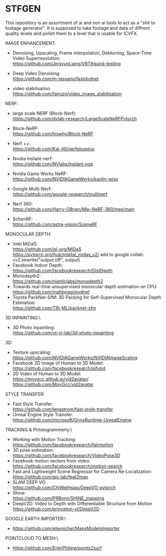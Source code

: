 # STFGEN

This repository is an assortment of ai and non ai tools to act as a "shit to footage generator".
It is supposed to take footage and data of diffrent quality levels and polish them to a level that is usable for ICVFX.

IMAGE ENHANCEMENT:
- Denoising, Upscaling, Frame interpolation, Deblurring, Space-Time Video Superresolution:\
  https://github.com/JingyunLiang/VRT#quick-testing
  
- Deep Video Denoising:\
  https://github.com/m-tassano/fastdvdnet

- video stabilisation\
  https://github.com/fairuzn/video_image_stabilisation
  
  
  
NERF:
- large scale NERF (Block-Nerf):\
  https://github.com/dvlab-research/LargeScaleNeRFPytorch

- Block-NeRF:\
  https://github.com/hjxwhy/Block-NeRF
  
- Nerf ++:\
  https://github.com/Kai-46/nerfplusplus
  
- Nvidia instant-nerf:\
  https://github.com/NVlabs/instant-ngp
  
- Nvidia Game Works NeRF:\
  https://github.com/NVIDIAGameWorks/kaolin-wisp
 
- Google Multi-Nerf:\
  https://github.com/google-research/multinerf
  
- Nerf 360:\
  https://github.com/Harry-OBrien/Mip-NeRF-360/tree/main
  
- SchenRF:\
  https://github.com/astra-vision/SceneRF
  
  
MONOCULAR DEPTH:
- Intel MiDaS:\
  https://github.com/isl-org/MiDaS
  https://pytorch.org/hub/intelisl_midas_v2/
  add to google collab: cv2.imwrite("output.tiff", output)
- Facebook Indoor Depth:\
  https://github.com/facebookresearch/DistDepth
- Monodepth2:\
  https://github.com/nianticlabs/monodepth2
- Towards real-time unsupervised monocular depth estimation on CPU:\
  https://github.com/mattpoggi/pydnet
- Toyota PackNet-SfM: 3D Packing for Self-Supervised Monocular Depth Estimation:\
  https://github.com/TRI-ML/packnet-sfm


3D INPAINTING:\
- 3D Photo inpainting:\
  https://github.com/vt-vl-lab/3d-photo-inpainting



3D:
- Texture upscaling:\
  https://github.com/NVIDIAGameWorks/NVIDIAImageScaling
- Facebook 2D Image of Human to 3D Model:\
  https://github.com/facebookresearch/pifuhd
- 2D Video of Human to 3D Model:\
  https://moygcc.github.io/vid2avatar/
  https://github.com/MoyGcc/vid2avatar



STYLE TRANSFER:
- Fast Style Transfer:\
  https://github.com/lengstrom/fast-style-transfer
- Unreal Engine Style Transfer:\
  https://github.com/microsoft/OnnxRuntime-UnrealEngine


TRACKING & Phtotogrammerty:\
- Working with Motion Tracking:\
  https://github.com/facebookresearch/fairmotion
- 3D pose estimation:\
  https://github.com/facebookresearch/VideoPose3D
- Facebook motion vectors from video:\
  https://github.com/facebookresearch/motion-search
- Fast and Lightweight Scene Regressor for Camera Re-Localization:\
  https://github.com/ais-lab/feat2map
- SLAM DEEP VO:\
  https://github.com/ChiWeiHsiao/DeepVO-pytorch
- Shine:\
  https://github.com/PRBonn/SHINE_mapping
- DeepV2D: Video to Depth with Differentiable Structure from Motion\
  https://github.com/princeton-vl/DeepV2D
  
GOOGLE EARTH IMPORTER:\
- https://github.com/eliemichel/MapsModelsImporter

POINTCLOUD TO MESH:\
- https://github.com/ErlerPhilipp/points2surf
